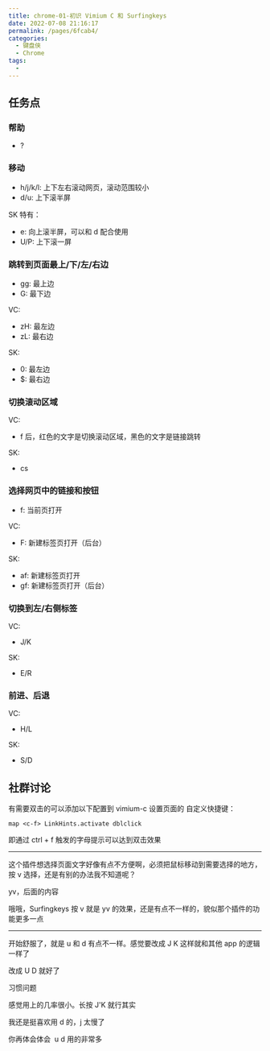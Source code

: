 ```yaml
---
title: chrome-01-初识 Vimium C 和 Surfingkeys
date: 2022-07-08 21:16:17
permalink: /pages/6fcab4/
categories:
  - 键盘侠
  - Chrome
tags:
  -
---
```


## 任务点

### 帮助

- ?

### 移动

- h/j/k/l: 上下左右滚动网页，滚动范围较小
- d/u: 上下滚半屏

SK 特有：

- e: 向上滚半屏，可以和 d 配合使用
- U/P: 上下滚一屏

### 跳转到页面最上/下/左/右边

- gg: 最上边
- G: 最下边

VC:

- zH: 最左边
- zL: 最右边

SK:

- 0: 最左边
- $: 最右边

### 切换滚动区域

VC:

- f 后，红色的文字是切换滚动区域，黑色的文字是链接跳转

SK:

- cs

### 选择网页中的链接和按钮

- f: 当前页打开

VC:

- F: 新建标签页打开（后台）

SK:

- af: 新建标签页打开
- gf: 新建标签页打开（后台）

### 切换到左/右侧标签

VC:

- J/K

SK:

- E/R

### 前进、后退

VC:

- H/L

SK:

- S/D

## 社群讨论

有需要双击的可以添加以下配置到 vimium-c 设置页面的 自定义快捷键：

`map <c-f> LinkHints.activate dblclick`

即通过 ctrl + f 触发的字母提示可以达到双击效果

<hr />

这个插件想选择页面文字好像有点不方便啊，必须把鼠标移动到需要选择的地方，按 v 选择，还是有别的办法我不知道呢？

yv，后面的内容

哦哦，Surfingkeys 按 v 就是 yv 的效果，还是有点不一样的，貌似那个插件的功能更多一点

<hr />

开始舒服了，就是 u 和 d 有点不一样。感觉要改成 J K 这样就和其他 app 的逻辑一样了

改成 U D 就好了

习惯问题

感觉用上的几率很小。长按 J'K 就行其实

我还是挺喜欢用 d 的，j 太慢了

你再体会体会  u d 用的非常多
